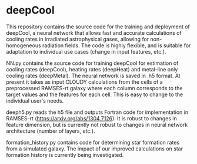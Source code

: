 # deepCool
This repository contains the source code for the training and deployment of deepCool, a neural network that allows fast and accurate calculations of cooling rates in irradiated astrophysical gases, allowing for non-homogeneous radiation fields. The code is highly flexible, and is suitable for adaptation to individual use cases (change in input features, etc.). 

NN.py contains the source code for training deepCool for estimation of cooling rates (deepCool), heating rates (deepHeat) and metal-line only cooling rates (deepMetal). The neural network is saved in .h5 format. At present it takes as input CLOUDY calculations from the cells of a preprocessed RAMSES-rt galaxy where each column corresponds to the target values and the features for each cell. This is easy to change to the individual user's needs. 

deeph5.py reads the h5 file and outputs Fortran code for implementation in RAMSES-rt (https://arxiv.org/abs/1304.7126). It is robust to changes in feature dimension, but is currently not robust to changes in neural network architecture (number of layers, etc.). 

formation_history.py contains code for determining star formation rates from a simulated galaxy. The impact of our improved calculations on star formation history is currently being investigated.
